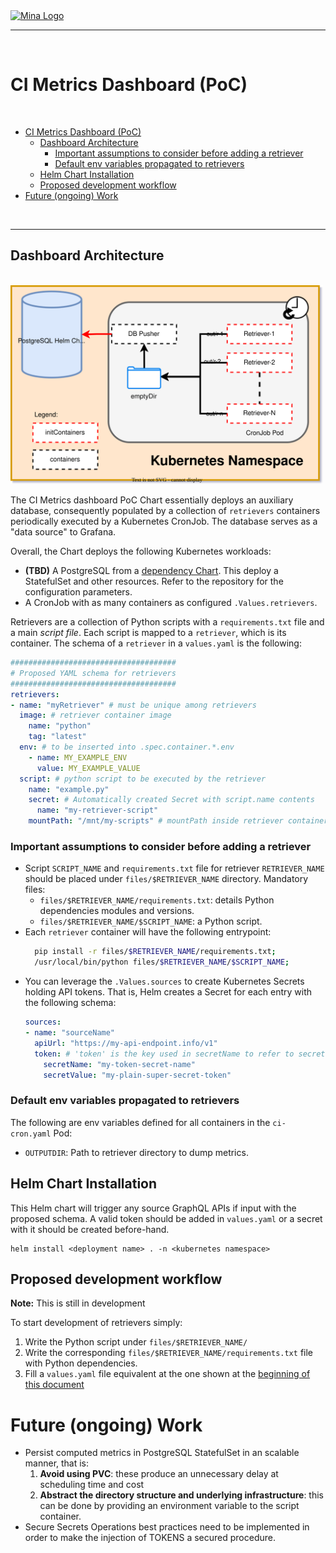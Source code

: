 <a href="https://minaprotocol.com">
	<img width="200" src="https://github.com/MinaProtocol/docs/blob/main/public/static/img/svg/mina-wordmark-redviolet.svg?raw=true&sanitize=true" alt="Mina Logo" />
</a>
<hr/>

<br />

# CI Metrics Dashboard (PoC)

<br />

- [CI Metrics Dashboard (PoC)](#ci-metrics-dashboard-poc)
  - [Dashboard Architecture](#dashboard-architecture)
    - [Important assumptions to consider before adding a retriever](#important-assumptions-to-consider-before-adding-a-retriever)
    - [Default env variables propagated to retrievers](#default-env-variables-propagated-to-retrievers)
  - [Helm Chart Installation](#helm-chart-installation)
  - [Proposed development workflow](#proposed-development-workflow)
- [Future (ongoing) Work](#future-ongoing-work)

<br />

---

## Dashboard Architecture

<br />

<img width="500" src="_img/ci-metrics-cronjob-architecture.svg" alt="light bulb">

The CI Metrics dashboard PoC Chart essentially deploys an auxiliary database, consequently populated by a collection of `retrievers` containers periodically executed by a Kubernetes CronJob. The database serves as a "data source" to Grafana.

Overall, the Chart deploys the following Kubernetes workloads:
- **(TBD)** A PostgreSQL from a [dependency Chart](https://github.com/bitnami/charts/tree/main/bitnami/postgresql). This deploy a StatefulSet and other resources. Refer to the repository for the configuration parameters.
- A CronJob with as many containers as configured `.Values.retrievers`.

Retrievers are a collection of Python scripts with a `requirements.txt` file and a main *script file*. Each script is mapped to a `retriever`, which is its container. The schema of a `retriever` in a `values.yaml` is the following:

```yaml
#####################################
# Proposed YAML schema for retrievers
#####################################
retrievers:
- name: "myRetriever" # must be unique among retrievers
  image: # retriever container image
    name: "python"
    tag: "latest"
  env: # to be inserted into .spec.container.*.env
    - name: MY_EXAMPLE_ENV
      value: MY_EXAMPLE_VALUE
  script: # python script to be executed by the retriever
    name: "example.py"
    secret: # Automatically created Secret with script.name contents
      name: "my-retriever-script"
    mountPath: "/mnt/my-scripts" # mountPath inside retriever container
```

### Important assumptions to consider before adding a retriever
- Script `SCRIPT_NAME` and `requirements.txt` file for retriever `RETRIEVER_NAME` should be placed under `files/$RETRIEVER_NAME` directory. Mandatory files:
  - `files/$RETRIEVER_NAME/requirements.txt`: details Python dependencies modules and versions.
  - `files/$RETRIEVER_NAME/$SCRIPT_NAME`: a Python script.
- Each `retriever` container will have the following entrypoint:
  ```bash
    pip install -r files/$RETRIEVER_NAME/requirements.txt;
    /usr/local/bin/python files/$RETRIEVER_NAME/$SCRIPT_NAME;
  ```
- You can leverage the `.Values.sources` to create Kubernetes Secrets holding API tokens. That is, Helm creates a Secret for each entry with the following schema:
  ```yaml
  sources:
  - name: "sourceName"
    apiUrl: "https://my-api-endpoint.info/v1"
    token: # 'token' is the key used in secretName to refer to secretValue
      secretName: "my-token-secret-name"
      secretValue: "my-plain-super-secret-token"
  ```

### Default env variables propagated to retrievers
The following are env variables defined for all containers in the `ci-cron.yaml` Pod:
- `OUTPUTDIR`: Path to retriever directory to dump metrics.

## Helm Chart Installation
This Helm chart will trigger any source GraphQL APIs if input with the proposed schema. A valid token should be added in `values.yaml` or a secret with it should be created before-hand.

```console
helm install <deployment name> . -n <kubernetes namespace>
```

## Proposed development workflow
**Note:** This is still in development

To start development of retrievers simply:

1. Write the Python script under `files/$RETRIEVER_NAME/`
2. Write the corresponding `files/$RETRIEVER_NAME/requirements.txt` file with Python dependencies.
3. Fill a `values.yaml` file equivalent at the one shown at the [beginning of this document](#dashboard-architecture)

# Future (ongoing) Work
- Persist computed metrics in PostgreSQL StatefulSet in an scalable manner, that is:
  1. **Avoid using PVC**: these produce an unnecessary delay at scheduling time and cost
  2. **Abstract the directory structure and underlying infrastructure**: this can be done by providing an environment variable to the script container.
- Secure Secrets Operations best practices need to be implemented in order to make the injection of TOKENS a secured procedure.